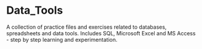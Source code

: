 # Data_Tools
A collection of practice files and exercises related to databases, spreadsheets and data tools. 
Includes SQL, Microsoft Excel and MS Access - step by step learning and experimentation.
